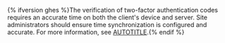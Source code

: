 {% ifversion ghes %}The verification of two-factor authentication codes requires an accurate time on both the client's device and server. Site administrators should ensure time synchronization is configured and accurate. For more information, see [AUTOTITLE](/admin/configuration/configuring-network-settings/configuring-time-synchronization).{% endif %}
